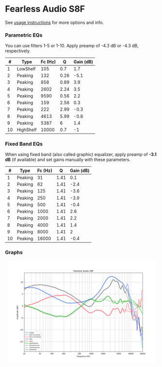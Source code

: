 # Fearless Audio S8F
See [usage instructions](https://github.com/jaakkopasanen/AutoEq#usage) for more options and info.

### Parametric EQs
You can use filters 1-5 or 1-10. Apply preamp of -4.3 dB or -4.3 dB, respectively.

|   # | Type      |   Fc (Hz) |    Q |   Gain (dB) |
|-----|-----------|-----------|------|-------------|
|   1 | LowShelf  |       105 | 0.7  |         1.7 |
|   2 | Peaking   |       132 | 0.26 |        -5.1 |
|   3 | Peaking   |       858 | 0.89 |         3.9 |
|   4 | Peaking   |      2602 | 2.24 |         3.5 |
|   5 | Peaking   |      9590 | 0.56 |         2.2 |
|   6 | Peaking   |       159 | 2.56 |         0.3 |
|   7 | Peaking   |       222 | 2.99 |        -0.3 |
|   8 | Peaking   |      4613 | 5.99 |        -0.8 |
|   9 | Peaking   |      5387 | 6    |         1.4 |
|  10 | HighShelf |     10000 | 0.7  |        -1   |

### Fixed Band EQs
When using fixed band (also called graphic) equalizer, apply preamp of **-3.1 dB** (if available) and set gains manually with these parameters.

|   # | Type    |   Fc (Hz) |    Q |   Gain (dB) |
|-----|---------|-----------|------|-------------|
|   1 | Peaking |        31 | 1.41 |         0.1 |
|   2 | Peaking |        62 | 1.41 |        -2.4 |
|   3 | Peaking |       125 | 1.41 |        -3.6 |
|   4 | Peaking |       250 | 1.41 |        -3.9 |
|   5 | Peaking |       500 | 1.41 |        -0.4 |
|   6 | Peaking |      1000 | 1.41 |         2.6 |
|   7 | Peaking |      2000 | 1.41 |         2.2 |
|   8 | Peaking |      4000 | 1.41 |         1.4 |
|   9 | Peaking |      8000 | 1.41 |         2   |
|  10 | Peaking |     16000 | 1.41 |        -0.4 |

### Graphs
![](./Fearless%20Audio%20S8F.png)

